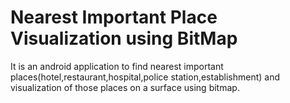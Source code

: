 # Nearest Important Place Visualization using BitMap

It is an android application to find nearest important places(hotel,restaurant,hospital,police
station,establishment) and visualization of those places on a surface using bitmap.